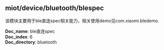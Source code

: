 <a name="module_miot/device/bluetooth/blespec"></a>

## miot/device/bluetooth/blespec
该模块主要用于ble直连spec相关能力，相关使用demo见com.xiaomi.bledemo.

**Doc_name**: ble直连spec  
**Doc_index**: 6  
**Doc_directory**: bluetooth  
